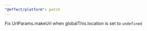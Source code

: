 ```yaml
---
"@effect/platform": patch
---
```


Fix UrlParams.makeUrl when globalThis.location is set to `undefined`
